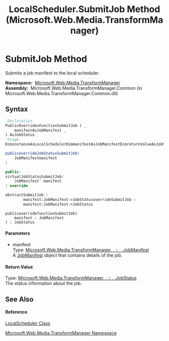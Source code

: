 ﻿---
title: LocalScheduler.SubmitJob Method  (Microsoft.Web.Media.TransformManager)
TOCTitle: SubmitJob Method
ms:assetid: M:Microsoft.Web.Media.TransformManager.LocalScheduler.SubmitJob(Microsoft.Web.Media.TransformManager.JobManifest)
ms:mtpsurl: https://msdn.microsoft.com/en-us/library/microsoft.web.media.transformmanager.localscheduler.submitjob(v=VS.90)
ms:contentKeyID: 35521165
ms.date: 06/14/2012
mtps_version: v=VS.90
f1_keywords:
- Microsoft.Web.Media.TransformManager.LocalScheduler.SubmitJob
dev_langs:
- CSharp
- JScript
- VB
- FSharp
- c++
api_location:
- Microsoft.Web.Media.TransformManager.Common.dll
api_name:
- Microsoft.Web.Media.TransformManager.LocalScheduler.SubmitJob
api_type:
- Managed
topic_type:
- apiref
- kbSyntax
product_family_name: VS
ROBOTS: INDEX,FOLLOW
---

# SubmitJob Method

Submits a job manifest to the local scheduler.

**Namespace:**  [Microsoft.Web.Media.TransformManager](microsoft-web-media-transformmanager-namespace.md)  
**Assembly:**  Microsoft.Web.Media.TransformManager.Common (in Microsoft.Web.Media.TransformManager.Common.dll)

## Syntax

``` vb
'Declaration
PublicOverridesFunctionSubmitJob ( _
    manifestAsJobManifest _
) AsJobStatus
'Usage
DiminstanceAsLocalSchedulerDimmanifestAsJobManifestDimreturnValueAsJobStatusreturnValue = instance.SubmitJob(manifest)
```

``` csharp
publicoverrideJobStatusSubmitJob(
    JobManifestmanifest
)
```

``` c++
public:
virtualJobStatusSubmitJob(
    JobManifest^ manifest
) override
```

``` fsharp
abstractSubmitJob : 
        manifest:JobManifest->JobStatusoverrideSubmitJob : 
        manifest:JobManifest->JobStatus
```

``` jscript
publicoverridefunctionSubmitJob(
    manifest : JobManifest
) : JobStatus
```

#### Parameters

  - manifest  
    Type: [Microsoft.Web.Media.TransformManager. . :: . .JobManifest](jobmanifest-class-microsoft-web-media-transformmanager.md)  
    A [JobManifest](jobmanifest-class-microsoft-web-media-transformmanager.md) object that contains details of the job.  

#### Return Value

Type: [Microsoft.Web.Media.TransformManager. . :: . .JobStatus](jobstatus-enumeration-microsoft-web-media-transformmanager.md)  
The status information about the job.  

## See Also

#### Reference

[LocalScheduler Class](localscheduler-class-microsoft-web-media-transformmanager.md)

[Microsoft.Web.Media.TransformManager Namespace](microsoft-web-media-transformmanager-namespace.md)

